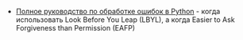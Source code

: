 - [Полное руководство по обработке ошибок в Python](https://habr.com/ru/articles/853056/) - когда использовать Look Before You Leap (LBYL), а когда Easier to Ask Forgiveness than Permission (EAFP)